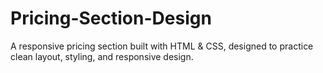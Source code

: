 # Pricing-Section-Design
A responsive pricing section built with HTML &amp; CSS, designed to practice clean layout, styling, and responsive design.
